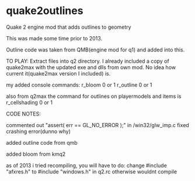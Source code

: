 # quake2outlines
Quake 2 engine mod that adds outlines to geometry

This was made some time prior to 2013.

Outline code was taken from QMB(engine mod for q1) and added into this. 

TO PLAY:
Extract files into q2 directory. I already included a copy of quake2max with the updated exe and dlls from own mod. No idea how current it(quake2max version I included) is.

my added console commands:
r_bloom 0 or 1
r_outline 0 or 1

also from q2max the command for outlines on playermodels and items is
r_cellshading 0 or 1

CODE NOTES:

commented out 	"assert( err == GL_NO_ERROR );" in /win32/glw_imp.c fixed crashing error(dunno why)

added outline code from qmb

added bloom from kmq2

as of 2013 i tried recompiling, you will have to do:
change
#include "afxres.h"
to
#include "windows.h"
in q2.rc
otherwise wouldnt compile
